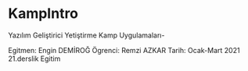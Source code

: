 # KampIntro
Yazılım Geliştirici Yetiştirme Kamp Uygulamaları-

Egitmen: Engin DEMİROĞ
Ögrenci: Remzi AZKAR
Tarih: Ocak-Mart 2021   21.derslik Egitim
